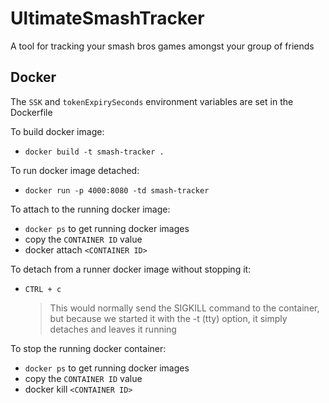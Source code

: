 # UltimateSmashTracker
A tool for tracking your smash bros games amongst your group of friends

## Docker
The `SSK` and `tokenExpirySeconds` environment variables are set in the Dockerfile

To build docker image:
* `docker build -t smash-tracker .`

To run docker image detached:
* `docker run -p 4000:8080 -td smash-tracker`

To attach to the running docker image:
* `docker ps` to get running docker images
* copy the `CONTAINER ID` value
* docker attach `<CONTAINER ID>`

To detach from a runner docker image without stopping it:
* `CTRL + c`
  > This would normally send the SIGKILL command to the container, but because we started it with the -t (tty) option, it simply detaches and leaves it running

To stop the running docker container:
* `docker ps` to get running docker images
* copy the `CONTAINER ID` value
* docker kill `<CONTAINER ID>`